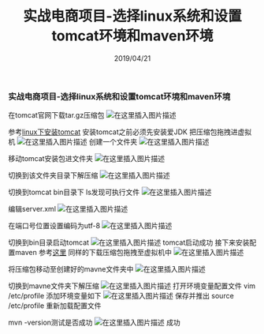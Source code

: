 ﻿---
title: 实战电商项目-选择linux系统和设置tomcat环境和maven环境
date: 2019/04/21
tags: java
---


<meta name="referrer" content="no-referrer" />

###  实战电商项目-选择linux系统和设置tomcat环境和maven环境

在tomcat官网下载tar.gz压缩包
![在这里插入图片描述](https://img-blog.csdnimg.cn/20190421133837721.png?x-oss-process=image/watermark,type_ZmFuZ3poZW5naGVpdGk,shadow_10,text_aHR0cHM6Ly9ibG9nLmNzZG4ubmV0L3FxXzQwOTQ4Nzk1,size_16,color_FFFFFF,t_70)

参考<a href="https://www.cnblogs.com/frankdeng/p/9597699.html">linux下安装tomcat</a>
安装tomcat之前必须先安装爱JDK
把压缩包拖拽进虚拟机
![在这里插入图片描述](https://img-blog.csdnimg.cn/20190421134525947.png?x-oss-process=image/watermark,type_ZmFuZ3poZW5naGVpdGk,shadow_10,text_aHR0cHM6Ly9ibG9nLmNzZG4ubmV0L3FxXzQwOTQ4Nzk1,size_16,color_FFFFFF,t_70)
创建一个文件夹
![在这里插入图片描述](https://img-blog.csdnimg.cn/20190421134648579.png?x-oss-process=image/watermark,type_ZmFuZ3poZW5naGVpdGk,shadow_10,text_aHR0cHM6Ly9ibG9nLmNzZG4ubmV0L3FxXzQwOTQ4Nzk1,size_16,color_FFFFFF,t_70)

移动tomcat安装包进文件夹
![在这里插入图片描述](https://img-blog.csdnimg.cn/20190421134827462.png?x-oss-process=image/watermark,type_ZmFuZ3poZW5naGVpdGk,shadow_10,text_aHR0cHM6Ly9ibG9nLmNzZG4ubmV0L3FxXzQwOTQ4Nzk1,size_16,color_FFFFFF,t_70)

切换到该文件夹目录下解压缩
![在这里插入图片描述](https://img-blog.csdnimg.cn/20190421135054138.png?x-oss-process=image/watermark,type_ZmFuZ3poZW5naGVpdGk,shadow_10,text_aHR0cHM6Ly9ibG9nLmNzZG4ubmV0L3FxXzQwOTQ4Nzk1,size_16,color_FFFFFF,t_70)

切换到tomcat bin目录下 ls发现可执行文件
![在这里插入图片描述](https://img-blog.csdnimg.cn/20190421135551621.png?x-oss-process=image/watermark,type_ZmFuZ3poZW5naGVpdGk,shadow_10,text_aHR0cHM6Ly9ibG9nLmNzZG4ubmV0L3FxXzQwOTQ4Nzk1,size_16,color_FFFFFF,t_70)

编辑server.xml
![在这里插入图片描述](https://img-blog.csdnimg.cn/20190421140403381.png?x-oss-process=image/watermark,type_ZmFuZ3poZW5naGVpdGk,shadow_10,text_aHR0cHM6Ly9ibG9nLmNzZG4ubmV0L3FxXzQwOTQ4Nzk1,size_16,color_FFFFFF,t_70)

在端口号位置设置编码为utf-8
![在这里插入图片描述](https://img-blog.csdnimg.cn/20190421140606344.png?x-oss-process=image/watermark,type_ZmFuZ3poZW5naGVpdGk,shadow_10,text_aHR0cHM6Ly9ibG9nLmNzZG4ubmV0L3FxXzQwOTQ4Nzk1,size_16,color_FFFFFF,t_70)

切换到bin目录启动tomcat
![在这里插入图片描述](https://img-blog.csdnimg.cn/20190421140803497.png?x-oss-process=image/watermark,type_ZmFuZ3poZW5naGVpdGk,shadow_10,text_aHR0cHM6Ly9ibG9nLmNzZG4ubmV0L3FxXzQwOTQ4Nzk1,size_16,color_FFFFFF,t_70)
tomcat启动成功
  接下来安装配置maven
  参考<a href="https://www.jianshu.com/p/d9f25f70a26a">这里</a>
同样的下载压缩包拖拽至虚拟机中
![在这里插入图片描述](https://img-blog.csdnimg.cn/20190421142709145.png?x-oss-process=image/watermark,type_ZmFuZ3poZW5naGVpdGk,shadow_10,text_aHR0cHM6Ly9ibG9nLmNzZG4ubmV0L3FxXzQwOTQ4Nzk1,size_16,color_FFFFFF,t_70)

将压缩包移动至创建好的mavne文件夹中
![在这里插入图片描述](https://img-blog.csdnimg.cn/20190421143023189.png?x-oss-process=image/watermark,type_ZmFuZ3poZW5naGVpdGk,shadow_10,text_aHR0cHM6Ly9ibG9nLmNzZG4ubmV0L3FxXzQwOTQ4Nzk1,size_16,color_FFFFFF,t_70)

切换到mavne文件夹下解压缩
![在这里插入图片描述](https://img-blog.csdnimg.cn/20190421143132508.png?x-oss-process=image/watermark,type_ZmFuZ3poZW5naGVpdGk,shadow_10,text_aHR0cHM6Ly9ibG9nLmNzZG4ubmV0L3FxXzQwOTQ4Nzk1,size_16,color_FFFFFF,t_70)
打开环境变量配置文件
vim /etc/profile
添加环境变量如下
![在这里插入图片描述](https://img-blog.csdnimg.cn/20190421143451234.png?x-oss-process=image/watermark,type_ZmFuZ3poZW5naGVpdGk,shadow_10,text_aHR0cHM6Ly9ibG9nLmNzZG4ubmV0L3FxXzQwOTQ4Nzk1,size_16,color_FFFFFF,t_70)
保存并推出
source /etc/profile 重新加载配置文件

mvn -version测试是否成功
![在这里插入图片描述](https://img-blog.csdnimg.cn/20190421143659429.png?x-oss-process=image/watermark,type_ZmFuZ3poZW5naGVpdGk,shadow_10,text_aHR0cHM6Ly9ibG9nLmNzZG4ubmV0L3FxXzQwOTQ4Nzk1,size_16,color_FFFFFF,t_70)
成功
